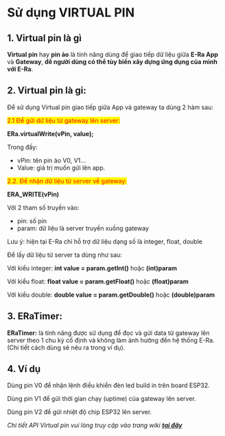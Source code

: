 # Sử dụng VIRTUAL PIN

## 1. Virtual pin là gì

**Virtual pin** hay **pin ảo** là tính năng dùng để giao tiếp dữ liệu giữa **E-Ra App** và **Gateway**, **để người dùng có thể tùy biến xây dựng ứng dụng của mình với E-Ra**.

## 2. Virtual pin là gi:&#x20;

Để sử dụng Virtual pin giao tiếp giữa App và gateway ta dùng 2 hàm sau:&#x20;

<mark style="color:red;">2.1 Để gửi dữ liệu từ gateway lên server:</mark>&#x20;

**ERa.virtualWrite(vPin, value);**&#x20;

Trong đấy:&#x20;

* vPin: tên pin ảo V0, V1...&#x20;
* Value: giá trị muốn gửi lên app.&#x20;

<mark style="color:red;">2.2. Để nhận dữ liệu từ server về gateway:</mark>&#x20;

**ERA\_WRITE(vPin)**&#x20;

Với 2 tham số truyền vào:&#x20;

* pin: số pin&#x20;
* param: dữ liệu là server truyền xuống gateway&#x20;

Lưu ý: hiện tại E-Ra chỉ hỗ trợ dữ liệu dạng số là integer, float, double&#x20;

Để lấy dữ liệu từ server ta dùng như sau:&#x20;

Với kiểu integer: **int value = param.getInt()** hoặc **(int)param**&#x20;

Với kiểu float: **float value = param.getFloat()** hoặc **(float)param** &#x20;

Với kiểu double: **double value = param.getDouble()** hoặc **(double)param** &#x20;

## 3. ERaTimer:&#x20;

**ERaTimer:** là tính năng được sữ dụng để đọc và gửi data từ gateway lên server theo 1 chu kỳ cố định và không làm ảnh hưởng đến hệ thống E-Ra. (Chi tiết cách dùng sẽ nêu ra trong ví dụ).&#x20;

## 4. Ví dụ&#x20;

Dùng pin V0 để nhận lệnh điều khiển đèn led build in trên board ESP32.&#x20;

Dùng pin V1 để gửi thời gian chạy (uptime) của gateway lên server.&#x20;

Dùng pin V2 để gửi nhiệt độ chip ESP32 lên server.&#x20;

_Chi tiết API Virtual pin vui lòng truy cập vào trang wiki_ [_**tại đây**_ ](https://github.com/eoh-jsc/era-lib/wiki/Virtual-Pins)

